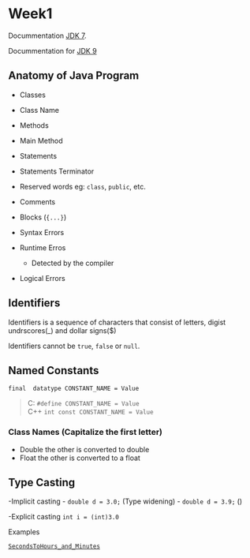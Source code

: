 # Week1

Docummentation [JDK 7](https://docs.oracle.com/javase/7/docs/api/index.html).

Docummentation for [JDK 9](https://docs.oracle.com/javase/9/docs/api/overview-summary.html)

## Anatomy of Java Program 

- Classes 
- Class Name
- Methods
- Main Method
- Statements
- Statements Terminator
- Reserved words eg: `class`, `public`, etc.
- Comments
- Blocks (`{...}`)

- Syntax Errors
- Runtime Erros
    - Detected by the compiler
- Logical Errors

## Identifiers 
Identifiers is a sequence of characters that consist of letters, digist undrscores(_) and dollar signs($)

Identifiers cannot be `true`, `false` or `null`.

## Named Constants

`final  datatype CONSTANT_NAME = Value`
> C: `#define CONSTANT_NAME = Value` <br>
 C++  `int const CONSTANT_NAME = Value`

### Class Names (Capitalize the first letter)

- Double the other is converted to double
- Float the other is converted to a float

## Type Casting 

-Implicit casting 
    - `double d = 3.0;` (Type widening)
    - `double d = 3.9;` ()
    
    
-Explicit casting 
    `int i = (int)3.0` 

Examples

[`SecondsToHours_and_Minutes`]()